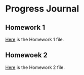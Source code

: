 # Progress Journal
## Homework 1
[Here](Files/HW1/Homework1.html) is the Homework 1 file.

## Homewoek 2
[Here](Files/HW2/HW2.html) is the Homework 2 file.
